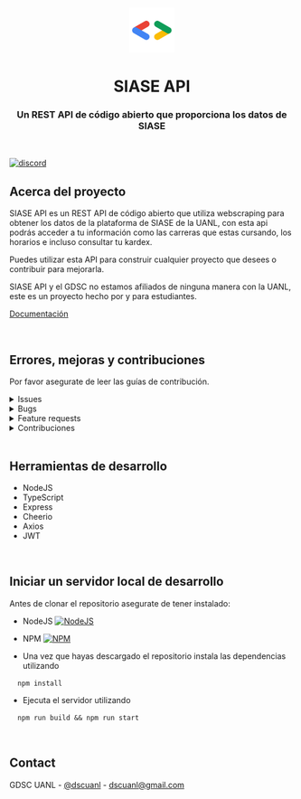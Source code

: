 
<br />
<p align="center">
    <img src="./assets/logo.png" alt="Logo" width="80" height="80">

  <h1 align="center">SIASE API</h1>

  <h3 align="center">
   Un REST API de código abierto que proporciona los datos de SIASE
    <br />
  </h3>
</p>


<br>

[![discord](https://img.shields.io/discord/761984010170794015)](https://discord.gg/ZS52h7HKKJ)

<!-- ABOUT THE PROJECT -->

## Acerca del proyecto

SIASE API es un REST API de código abierto que utiliza webscraping para obtener los datos de la plataforma de SIASE de la UANL, con esta api podrás acceder a tu información como las carreras que estas cursando, los horarios e incluso consultar tu kardex.

Puedes utilizar esta API para construir cualquier proyecto que desees o contribuir para mejorarla.

SIASE API y el GDSC no estamos afiliados de ninguna manera con la UANL, este es un proyecto hecho por y para estudiantes.

[Documentación](https://siaseapi.docs.apiary.io/#)

<br>

## Errores, mejoras y contribuciones

Por favor asegurate de leer las guías de contribución.

<details><summary>Issues</summary>

1. **Antes de reportar un issue por favor echa un vistazo a los [issues](https://github.com/GDSC-UANL/siase-api/issues) abiertos.**
2. Si tienes alguna duda puedes preguntar en nuestro [Discord](https://discord.gg/ZS52h7HKKJ)

</details>

<details><summary>Bugs</summary>

* Incluye los pasos para reproducir
* Incluye screenshots si es necesario 

</details>

<details><summary>Feature requests</summary>

* Escribe una explicación detallada, donde se menciona que es lo que se debería de hacer y como.
* Incluye screenshots si es necesario 
* Ten en cuenta que estamos limitados a las capacidades de la plataforma de SIASE

</details>

<details><summary>Contribuciones</summary>

Por favor mira nuestro apartado de [contribuciones](https://github.com/GDSC-UANL/siase-api/blob/master/contributing.md)

</details>

<br>

## Herramientas de desarrollo

- NodeJS
- TypeScript
- Express
- Cheerio
- Axios
- JWT

<!-- GETTING STARTED -->
<br>

## Iniciar un servidor local de desarrollo
Antes de clonar el repositorio asegurate de tener instalado:

- NodeJS [![NodeJS](https://img.shields.io/badge/NodeJS-v14.15.6-green)](https://nodejs.org/es/)
- NPM [![NPM](https://img.shields.io/npm/v/npm)](https://nodejs.org/es/)


- Una vez que hayas descargado el repositorio instala las dependencias utilizando

```
  npm install
```

- Ejecuta el servidor utilizando

```
  npm run build && npm run start
```


<!-- CONTACT -->
<br>

## Contact

GDSC UANL - [@dscuanl](https://twitter.com/gdscuanl) - dscuanl@gmail.com
